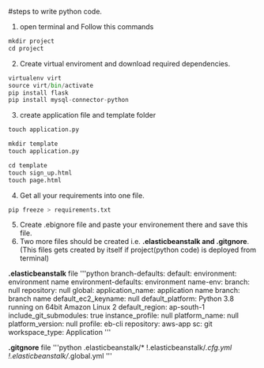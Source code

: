 
#steps to write python code.
  1. open terminal and Follow this commands
```python
mkdir project
cd project
```
  2. Create virtual enviroment and download required dependencies.

```python
virtualenv virt
source virt/bin/activate
pip install flask
pip install mysql-connector-python
```
  3. create application file and template folder
```python
touch application.py
```
 
```python
mkdir template
touch application.py
```
```python
cd template
touch sign_up.html
touch page.html
```
  4. Get all your requirements into one file.

```python 
pip freeze > requirements.txt 
```

  5. Create .ebignore file and paste your environement there and save this file.
  6. Two more files should be created i.e. **.elasticbeanstalk and .gitgnore**.
(This files gets created by itself if project(python code) is deployed from terminal)

**.elasticbeanstalk** file
'''python
branch-defaults:
  default:
    environment: environment name
environment-defaults:
  environment name-env:
    branch: null
    repository: null
global:
  application_name: application name
  branch: branch name
  default_ec2_keyname: null
  default_platform: Python 3.8 running on 64bit Amazon Linux 2
  default_region: ap-south-1
  include_git_submodules: true
  instance_profile: null
  platform_name: null
  platform_version: null
  profile: eb-cli
  repository: aws-app
  sc: git
  workspace_type: Application
'''

**.gitgnore** file
'''python
.elasticbeanstalk/*
!.elasticbeanstalk/*.cfg.yml
!.elasticbeanstalk/*.global.yml
'''



